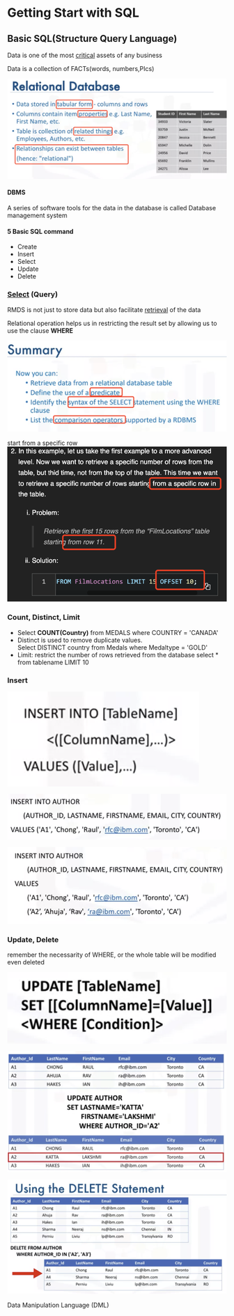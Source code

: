 # Getting Start with SQL

## Basic SQL(Structure Query Language)

Data is one of the most <u>critical</u> assets of any business

Data is a collection of FACTs(words, numbers,PIcs)

![image-20230326163722847](./photos/image-20230326163722847.png)

#### DBMS

A series of software tools for the data in the database is called Database management system

#### 5 Basic SQL command

- Create
- Insert
- Select
- Update
- Delete

### <u>Select</u> (Query)

RMDS is not just to store data but also facilitate <u>retrieval</u> of the data

Relational operation helps us in restricting the result set by allowing us to use the clause **WHERE**

![image-20230326172404133](./photos/image-20230326172404133.png)

start from a specific row
![image-20230327104740699](./photos/image-20230327104740699.png)



### Count, Distinct, Limit

- Select **COUNT(Country)** from MEDALS where COUNTRY = 'CANADA'
- Distinct is used to remove duplicate values.       
  Select DISTINCT country from Medals where Medaltype = 'GOLD'
- Limit: restrict the number of rows retrieved from the database
  select * from tablename LIMIT 10

### Insert

![image-20230327100808958](./photos/image-20230327100808958.png)

![image-20230327101348557](./photos/image-20230327101348557.png)

![image-20230327101856980](./photos/image-20230327101856980.png)

### Update, Delete

remember the necessarity of WHERE, or the whole table will be modified even deleted

![image-20230327102216908](./photos/image-20230327102216908.png)

![image-20230327102444956](./photos/image-20230327102444956.png)

![image-20230327102720005](./photos/image-20230327102720005.png)



Data Manipulation Language (DML)



